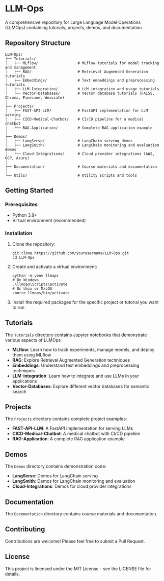 # LLM-Ops

A comprehensive repository for Large Language Model Operations (LLMOps) containing tutorials, projects, demos, and documentation.

## Repository Structure

```
LLM-Ops/
├── Tutorials/
│   ├── MLflow/                  # MLflow tutorials for model tracking and management
│   ├── RAG/                     # Retrieval Augmented Generation tutorials
│   ├── Embeddings/              # Text embeddings and preprocessing tutorials
│   ├── LLM-Integration/         # LLM integration and usage tutorials
│   └── Vector-Databases/        # Vector database tutorials (FAISS, Chroma, Pinecone, Weaviate)
│
├── Projects/
│   ├── FAST-API-LLM/            # FastAPI implementation for LLM serving
│   ├── CICD-Medical-Chatbot/    # CI/CD pipeline for a medical chatbot
│   └── RAG-Application/         # Complete RAG application example
│
├── Demos/
│   ├── LangServe/               # LangChain serving demos
│   ├── LangSmith/               # LangChain monitoring and evaluation demos
│   └── Cloud-Integrations/      # Cloud provider integrations (AWS, GCP, Azure)
│
├── Documentation/               # Course materials and documentation
│
└── Utils/                       # Utility scripts and tools
```

## Getting Started

### Prerequisites

- Python 3.8+
- Virtual environment (recommended)

### Installation

1. Clone the repository:

   ```
   git clone https://github.com/yourusername/LLM-Ops.git
   cd LLM-Ops
   ```

2. Create and activate a virtual environment:

   ```
   python -m venv llmops
   # On Windows
   .\llmops\Scripts\activate
   # On Unix or MacOS
   source llmops/bin/activate
   ```

3. Install the required packages for the specific project or tutorial you want to run.

## Tutorials

The `Tutorials` directory contains Jupyter notebooks that demonstrate various aspects of LLMOps:

- **MLflow**: Learn how to track experiments, manage models, and deploy them using MLflow
- **RAG**: Explore Retrieval Augmented Generation techniques
- **Embeddings**: Understand text embeddings and preprocessing techniques
- **LLM-Integration**: Learn how to integrate and use LLMs in your applications
- **Vector-Databases**: Explore different vector databases for semantic search

## Projects

The `Projects` directory contains complete project examples:

- **FAST-API-LLM**: A FastAPI implementation for serving LLMs
- **CICD-Medical-Chatbot**: A medical chatbot with CI/CD pipeline
- **RAG-Application**: A complete RAG application example

## Demos

The `Demos` directory contains demonstration code:

- **LangServe**: Demos for LangChain serving
- **LangSmith**: Demos for LangChain monitoring and evaluation
- **Cloud-Integrations**: Demos for cloud provider integrations

## Documentation

The `Documentation` directory contains course materials and documentation.

## Contributing

Contributions are welcome! Please feel free to submit a Pull Request.

## License

This project is licensed under the MIT License - see the LICENSE file for details.
